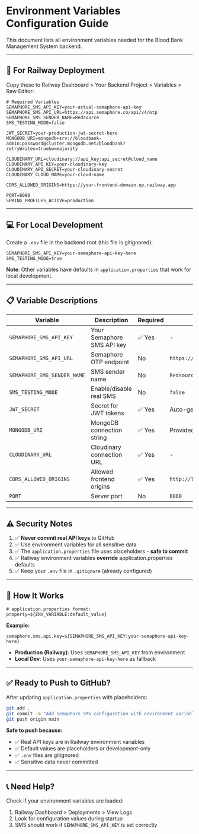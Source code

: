 # Environment Variables Configuration Guide

This document lists all environment variables needed for the Blood Bank Management System backend.

---

## 🚀 **For Railway Deployment**

Copy these to Railway Dashboard > Your Backend Project > Variables > Raw Editor:

```env
# Required Variables
SEMAPHORE_SMS_API_KEY=your-actual-semaphore-api-key
SEMAPHORE_SMS_API_URL=https://api.semaphore.co/api/v4/otp
SEMAPHORE_SMS_SENDER_NAME=Redsource
SMS_TESTING_MODE=false

JWT_SECRET=your-production-jwt-secret-here
MONGODB_URI=mongodb+srv://bloodbank-admin:password@cluster.mongodb.net/bloodbank?retryWrites=true&w=majority

CLOUDINARY_URL=cloudinary://api_key:api_secret@cloud_name
CLOUDINARY_API_KEY=your-cloudinary-key
CLOUDINARY_API_SECRET=your-cloudinary-secret
CLOUDINARY_CLOUD_NAME=your-cloud-name

CORS_ALLOWED_ORIGINS=https://your-frontend-domain.up.railway.app

PORT=8080
SPRING_PROFILES_ACTIVE=production
```

---

## 💻 **For Local Development**

Create a `.env` file in the backend root (this file is gitignored):

```env
SEMAPHORE_SMS_API_KEY=your-semaphore-api-key-here
SMS_TESTING_MODE=true
```

**Note**: Other variables have defaults in `application.properties` that work for local development.

---

## 📋 **Variable Descriptions**

| Variable | Description | Required | Default |
|----------|-------------|----------|---------|
| `SEMAPHORE_SMS_API_KEY` | Your Semaphore SMS API key | ✅ Yes | - |
| `SEMAPHORE_SMS_API_URL` | Semaphore OTP endpoint | No | `https://api.semaphore.co/api/v4/otp` |
| `SEMAPHORE_SMS_SENDER_NAME` | SMS sender name | No | `Redsource` |
| `SMS_TESTING_MODE` | Enable/disable real SMS | No | `false` |
| `JWT_SECRET` | Secret for JWT tokens | ✅ Yes | Auto-generated (dev only) |
| `MONGODB_URI` | MongoDB connection string | ✅ Yes | Provided default (dev) |
| `CLOUDINARY_URL` | Cloudinary connection URL | ✅ Yes | - |
| `CORS_ALLOWED_ORIGINS` | Allowed frontend origins | ✅ Yes | `http://localhost:3000` |
| `PORT` | Server port | No | `8080` |

---

## ⚠️ **Security Notes**

1. ✅ **Never commit real API keys** to GitHub
2. ✅ Use environment variables for all sensitive data
3. ✅ The `application.properties` file uses placeholders - **safe to commit**
4. ✅ Railway environment variables **override** application.properties defaults
5. ✅ Keep your `.env` file in `.gitignore` (already configured)

---

## 🔐 **How It Works**

```properties
# application.properties format:
property=${ENV_VARIABLE:default_value}
```

**Example:**
```properties
semaphore.sms.api.key=${SEMAPHORE_SMS_API_KEY:your-semaphore-api-key-here}
```

- **Production (Railway)**: Uses `SEMAPHORE_SMS_API_KEY` from environment
- **Local Dev**: Uses `your-semaphore-api-key-here` as fallback

---

## ✅ **Ready to Push to GitHub?**

After updating `application.properties` with placeholders:

```bash
git add .
git commit -m "Add Semaphore SMS configuration with environment variables"
git push origin main
```

**Safe to push because:**
- ✅ Real API keys are in Railway environment variables
- ✅ Default values are placeholders or development-only
- ✅ `.env` files are gitignored
- ✅ Sensitive data never committed

---

## 📞 **Need Help?**

Check if your environment variables are loaded:
1. Railway Dashboard > Deployments > View Logs
2. Look for configuration values during startup
3. SMS should work if `SEMAPHORE_SMS_API_KEY` is set correctly

